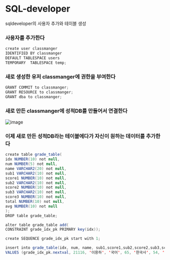 # SQL-developer
sqldeveloper의 사용자 추가와 테이블 생성

### 사용자를 추가한다
``` java
create user classmanger
IDENTIFIED BY classmanger
DEFAULT TABLESPACE users
TEMPORARY  TABLESPACE temp;
```
### 새로 생성한 유저 classmanger에 권한을 부여한다
```java
GRANT COMMIT to classmanger;
GRANT RESOURCE to classmanger;
GRANT dba to classmanger;
```

### 새로 만든 classmanger에 성적DB를 만들어서 연결한다  
![image](https://github.com/dldydgk/SQL-developer/assets/126844590/dbc3ac40-c6cb-496e-8909-2cd375cb2b5b)

### 이제 새로 만든 성적DB라는 테이블에다가 자신이 원하는 데이터를 추가한다
``` java
create table grade_table(
idx NUMBER(10) not null,
num NUMBER(5) not null,
name VARCHAR2(20) not null,
sub1 VARCHAR2(10) not null,
score1 NUMBER(10) not null,
sub2 VARCHAR2(10) not null,
score2 NUMBER(10) not null,
sub3 VARCHAR2(10) not null,
score3 NUMBER(10) not null,
total NUMBER(10) not null,
avg NUMBER(10) not null
);
DROP table grade_table;

alter table grade_table add(
CONSTRAINT grade_idx_pk PRIMARY key(idx));

create SEQUENCE grade_idx_pk start with 1;

insert into grade_table(idx, num, name, sub1,score1,sub2,score2,sub3,score3,total,avg)
VALUES (grade_idx_pk.nextval, 21116, '이용하', '국어', 65, '한국사', 54, '영어', 77, 196, round((196/3)));
```
